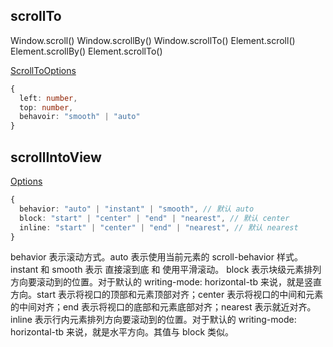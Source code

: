 ## scrollTo

Window.scroll()
Window.scrollBy()
Window.scrollTo()
Element.scroll()
Element.scrollBy()
Element.scrollTo()

[ScrollToOptions](https://developer.mozilla.org/en-US/docs/Web/API/ScrollToOptions)

```ts
{
  left: number,
  top: number,
  behavoir: "smooth" | "auto"
}

```
## scrollIntoView

[Options](https://blog.csdn.net/THINK_OF_/article/details/85338033)


```ts
{
  behavior: "auto" | "instant" | "smooth", // 默认 auto
  block: "start" | "center" | "end" | "nearest", // 默认 center
  inline: "start" | "center" | "end" | "nearest", // 默认 nearest
}

```
behavior 表示滚动方式。auto 表示使用当前元素的 scroll-behavior 样式。instant 和 smooth 表示 直接滚到底 和 使用平滑滚动。
block 表示块级元素排列方向要滚动到的位置。对于默认的 writing-mode: horizontal-tb 来说，就是竖直方向。start 表示将视口的顶部和元素顶部对齐；center 表示将视口的中间和元素的中间对齐；end 表示将视口的底部和元素底部对齐；nearest 表示就近对齐。
inline 表示行内元素排列方向要滚动到的位置。对于默认的 writing-mode: horizontal-tb 来说，就是水平方向。其值与 block 类似。